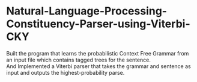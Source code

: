# Natural-Language-Processing-Constituency-Parser-using-Viterbi-CKY
Built the program that learns the probabilistic Context Free Grammar from an input file which contains tagged trees for the sentence.  
And Implemented a Viterbi parser that takes the grammar and sentence as input and outputs the highest-probability parse. 
